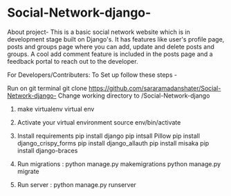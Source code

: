 # Social-Network-django-
About project-
This is a basic social network website which is in development stage built on Django's. It has features like user's profile page, posts and groups page where you can add, update and delete posts and groups. A cool add comment feature is included in the posts page and a feedback portal to reach out to the developer.

For Developers/Contributers: To Set up follow these steps -

Run on git terminal
 git clone https://github.com/sararamadanshater/Social-Network-django-
Change working directory to /Social-Network-django

1) make virtualenv
 virtual env <env-name>
 
2) Activate your virtual environment
 source env/bin/activate
 
3) Install requirements
 pip install django 
 pip intsall Pillow 
 pip install django_crispy_forms 
 pip install django_allauth 
 pip install misaka 
 pip install django-braces 
 
4) Run migrations :
 python manage.py makemigrations
 python manage.py migrate
 
5) Run server :
 python manage.py runserver 
